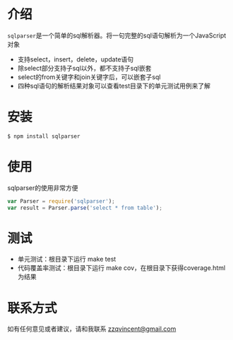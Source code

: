 
# 介绍

`sqlparser`是一个简单的sql解析器。将一句完整的sql语句解析为一个JavaScript对象

* 支持select，insert，delete，update语句
* 除select部分支持子sql以外，都不支持子sql嵌套
* select的from关键字和join关键字后，可以嵌套子sql
* 四种sql语句的解析结果对象可以查看test目录下的单元测试用例来了解

# 安装

```bash
$ npm install sqlparser
```

# 使用

sqlparser的使用非常方便

```javascript
var Parser = require('sqlparser');
var result = Parser.parse('select * from table');

```

# 测试

* 单元测试：根目录下运行 make test
* 代码覆盖率测试：根目录下运行 make cov，在根目录下获得coverage.html为结果

# 联系方式

如有任何意见或者建议，请和我联系 zzqvincent@gmail.com
